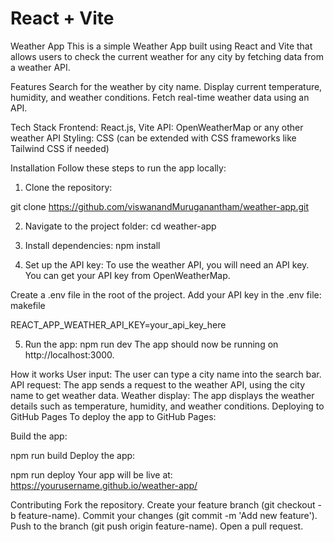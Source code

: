# React + Vite

Weather App
This is a simple Weather App built using React and Vite that allows users to check the current weather for any city by fetching data from a weather API.

Features
Search for the weather by city name.
Display current temperature, humidity, and weather conditions.
Fetch real-time weather data using an API.

Tech Stack
Frontend: React.js, Vite
API: OpenWeatherMap or any other weather API
Styling: CSS (can be extended with CSS frameworks like Tailwind CSS if needed)

Installation
Follow these steps to run the app locally:

1. Clone the repository:


git clone https://github.com/viswanandMuruganantham/weather-app.git

2. Navigate to the project folder:
cd weather-app

4. Install dependencies:
npm install

4. Set up the API key:
To use the weather API, you will need an API key. You can get your API key from OpenWeatherMap.

Create a .env file in the root of the project.
Add your API key in the .env file:
makefile

REACT_APP_WEATHER_API_KEY=your_api_key_here

5. Run the app:
npm run dev
The app should now be running on http://localhost:3000.

How it works
User input: The user can type a city name into the search bar.
API request: The app sends a request to the weather API, using the city name to get weather data.
Weather display: The app displays the weather details such as temperature, humidity, and weather conditions.
Deploying to GitHub Pages
To deploy the app to GitHub Pages:

Build the app:


npm run build
Deploy the app:


npm run deploy
Your app will be live at: https://yourusername.github.io/weather-app/

Contributing
Fork the repository.
Create your feature branch (git checkout -b feature-name).
Commit your changes (git commit -m 'Add new feature').
Push to the branch (git push origin feature-name).
Open a pull request.


